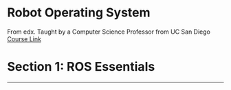 Robot Operating System
=============================================
From edx. Taught by a Computer Science Professor from UC San Diego
[Course Link](https://learning.edx.org/course/course-v1:DelftX+ROS1x+1T2020/home)

Section 1: ROS Essentials
===================================
***********************************

